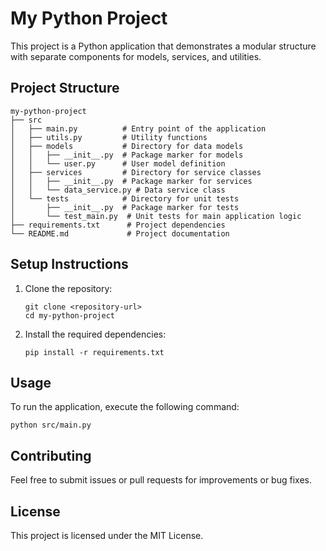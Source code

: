 # My Python Project

This project is a Python application that demonstrates a modular structure with separate components for models, services, and utilities. 

## Project Structure

```
my-python-project
├── src
│   ├── main.py          # Entry point of the application
│   ├── utils.py         # Utility functions
│   ├── models           # Directory for data models
│   │   ├── __init__.py  # Package marker for models
│   │   └── user.py      # User model definition
│   ├── services         # Directory for service classes
│   │   ├── __init__.py  # Package marker for services
│   │   └── data_service.py # Data service class
│   └── tests            # Directory for unit tests
│       ├── __init__.py  # Package marker for tests
│       └── test_main.py  # Unit tests for main application logic
├── requirements.txt      # Project dependencies
└── README.md             # Project documentation
```

## Setup Instructions

1. Clone the repository:
   ```
   git clone <repository-url>
   cd my-python-project
   ```

2. Install the required dependencies:
   ```
   pip install -r requirements.txt
   ```

## Usage

To run the application, execute the following command:
```
python src/main.py
```

## Contributing

Feel free to submit issues or pull requests for improvements or bug fixes. 

## License

This project is licensed under the MIT License.
